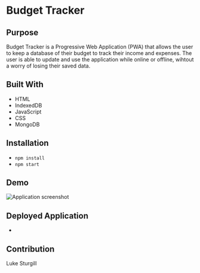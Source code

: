# Budget Tracker

## Purpose
Budget Tracker is a Progressive Web Application (PWA) that allows the user to keep a database of their budget to track their income and expenses. The user is able to update and use the application while online or offline, wihtout a worry of losing their saved data.

## Built With
* HTML
* IndexedDB
* JavaScript
* CSS
* MongoDB

## Installation 
* `npm install`
* `npm start` 

## Demo
![Application screenshot]()

## Deployed Application
* 


## Contribution
Luke Sturgill